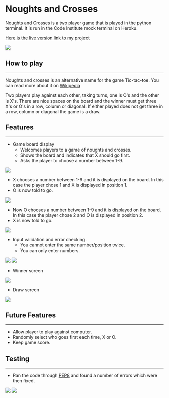 # Noughts and Crosses

Noughts and Crosses is a two player game that is played in the python terminal. It is run in the Code Institute mock terminal on Heroku.

[Here is the live version link to my project](https://noughts-and-crosses-1.herokuapp.com/)

![](/images/responsive.png)

## How to play
----------------------------------------------------

Noughts and crosses is an alternative name for the game Tic-tac-toe. You can read more about it on [Wikipedia](https://en.wikipedia.org/wiki/Tic-tac-toe)

Two players play against each other, taking turns, one is O's and the other is X's. There are nice spaces on the board and the winner must get three X's or O's in a row, column or diagonal. If either played does not get three in a row, column or diagonal the game is a draw.

## Features
-----------------------------------------------------
* Game board display
  * Welcomes players to a game of noughts and crosses.
  * Shows the board and indicates that X should go first.
  * Asks the player to choose a number between 1-9.

![](/images/board.png)

* X chooses a number between 1-9 and it is displayed on the board. In this case the player chose 1 and X is displayed in position 1.
* O is now told to go.

![](/images/board1.png)

* Now O chooses a number between 1-9 and it is displayed on the board. In this case the player chose 2 and O is displayed in position 2.
* X is now told to go.

![](images/board3.png)

* Input validation and error checking.
  * You cannot enter the same number/position twice.
  * You can only enter numbers.

![](/images/board4.png)
![](/images/board5.png)

* Winner screen

![](/images/winner.png)

* Draw screen

![](/images/draw.png)

## Future Features
------------------------------------------------------------
* Allow player to play against computer.
* Randomly select who goes first each time, X or O.
* Keep game score.

## Testing 
--------------------------------------------------------------
* Ran the code through [PEP8](http://pep8online.com/) and found a number of errors which were then fixed.

![](/images/errors.png)
![](/images/allright.png)





